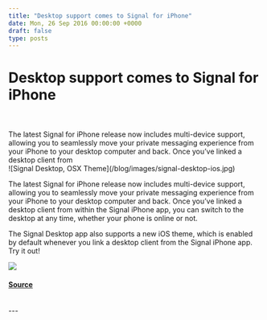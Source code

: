 ```yaml
---
title: "Desktop support comes to Signal for iPhone"
date: Mon, 26 Sep 2016 00:00:00 +0000
draft: false
type: posts
---
```

# Desktop support comes to Signal for iPhone

<br/>

<br/>
 The latest Signal for iPhone release now includes multi-device support, allowing you to seamlessly move your private messaging experience from your iPhone to your desktop computer and back. Once you’ve linked a desktop client from
<br/>
![Signal Desktop, OSX Theme](/blog/images/signal-desktop-ios.jpg)

The latest Signal for iPhone release now includes multi-device support, allowing you to seamlessly move your private messaging experience from your iPhone to your desktop computer and back. Once you’ve linked a desktop client from within the Signal iPhone app, you can switch to the desktop at any time, whether your phone is online or not.

The Signal Desktop app also supports a new iOS theme, which is enabled by default whenever you link a desktop client from the Signal iPhone app. Try it out!

[![](/blog/images/appstore.png)](https://itunes.apple.com/us/app/signal-private-messenger/id874139669)

#### [Source](https://signal.org/blog/signal-desktop-ios/)

<br/>
---
